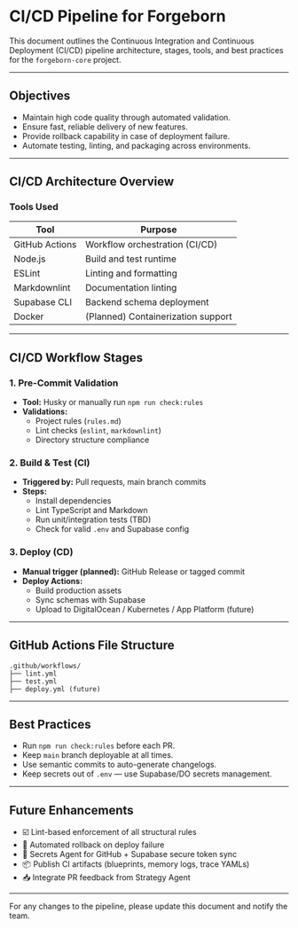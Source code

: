 # CI/CD Pipeline for Forgeborn

This document outlines the Continuous Integration and Continuous Deployment (CI/CD) pipeline architecture, stages, tools, and best practices for the `forgeborn-core` project.

---

## Objectives

- Maintain high code quality through automated validation.
- Ensure fast, reliable delivery of new features.
- Provide rollback capability in case of deployment failure.
- Automate testing, linting, and packaging across environments.

---

## CI/CD Architecture Overview

### Tools Used
| Tool         | Purpose                             |
|--------------|-------------------------------------|
| GitHub Actions | Workflow orchestration (CI/CD)     |
| Node.js       | Build and test runtime              |
| ESLint        | Linting and formatting              |
| Markdownlint  | Documentation linting               |
| Supabase CLI  | Backend schema deployment           |
| Docker        | (Planned) Containerization support  |

---

## CI/CD Workflow Stages

### 1. Pre-Commit Validation
- **Tool:** Husky or manually run `npm run check:rules`
- **Validations:**
  - Project rules (`rules.md`)
  - Lint checks (`eslint`, `markdownlint`)
  - Directory structure compliance

### 2. Build & Test (CI)
- **Triggered by:** Pull requests, main branch commits
- **Steps:**
  - Install dependencies
  - Lint TypeScript and Markdown
  - Run unit/integration tests (TBD)
  - Check for valid `.env` and Supabase config

### 3. Deploy (CD)
- **Manual trigger (planned):** GitHub Release or tagged commit
- **Deploy Actions:**
  - Build production assets
  - Sync schemas with Supabase
  - Upload to DigitalOcean / Kubernetes / App Platform (future)

---

## GitHub Actions File Structure

```
.github/workflows/
├── lint.yml
├── test.yml
├── deploy.yml (future)
```

---

## Best Practices

- Run `npm run check:rules` before each PR.
- Keep `main` branch deployable at all times.
- Use semantic commits to auto-generate changelogs.
- Keep secrets out of `.env` — use Supabase/DO secrets management.

---

## Future Enhancements

- ☑️ Lint-based enforcement of all structural rules
- 🔄 Automated rollback on deploy failure
- 🔐 Secrets Agent for GitHub + Supabase secure token sync
- 📦 Publish CI artifacts (blueprints, memory logs, trace YAMLs)
- 📥 Integrate PR feedback from Strategy Agent

---

For any changes to the pipeline, please update this document and notify the team.
